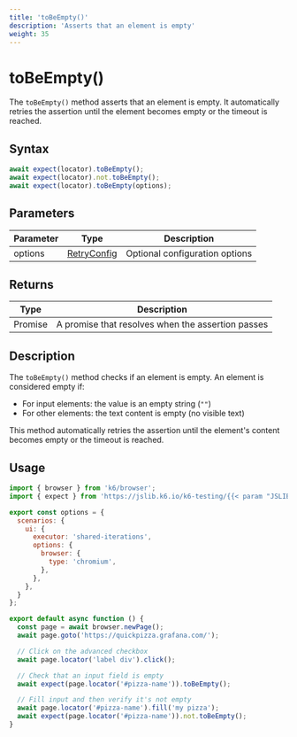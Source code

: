 ```yaml
---
title: 'toBeEmpty()'
description: 'Asserts that an element is empty'
weight: 35
---
```


# toBeEmpty()

The `toBeEmpty()` method asserts that an element is empty. It automatically retries the assertion until the element becomes empty or the timeout is reached.

## Syntax

<!-- eslint-skip -->
<!-- md-k6:skip -->

```javascript
await expect(locator).toBeEmpty();
await expect(locator).not.toBeEmpty();
await expect(locator).toBeEmpty(options);
```

## Parameters

| Parameter | Type                                                                                                                    | Description                    |
| --------- | ----------------------------------------------------------------------------------------------------------------------- | ------------------------------ |
| options   | [RetryConfig](https://grafana.com/docs/k6/<K6_VERSION>/javascript-api/jslib/testing/retrying-assertions/retryconfig) | Optional configuration options |

## Returns

| Type          | Description                                       |
| ------------- | ------------------------------------------------- |
| Promise<void> | A promise that resolves when the assertion passes |

## Description

The `toBeEmpty()` method checks if an element is empty. An element is considered empty if:

- For input elements: the value is an empty string (`""`)
- For other elements: the text content is empty (no visible text)

This method automatically retries the assertion until the element's content becomes empty or the timeout is reached.

## Usage

<!-- md-k6:skip -->

```javascript
import { browser } from 'k6/browser';
import { expect } from 'https://jslib.k6.io/k6-testing/{{< param "JSLIB_TESTING_VERSION" >}}/index.js';

export const options = {
  scenarios: {
    ui: {
      executor: 'shared-iterations',
      options: {
        browser: {
          type: 'chromium',
        },
      },
    },
  }
};

export default async function () {
  const page = await browser.newPage();
  await page.goto('https://quickpizza.grafana.com/');

  // Click on the advanced checkbox
  await page.locator('label div').click();

  // Check that an input field is empty
  await expect(page.locator('#pizza-name')).toBeEmpty();

  // Fill input and then verify it's not empty
  await page.locator('#pizza-name').fill('my pizza');
  await expect(page.locator('#pizza-name')).not.toBeEmpty();
}
```

